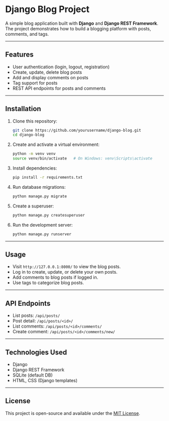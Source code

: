 # Django Blog Project

A simple blog application built with **Django** and **Django REST Framework**.  
The project demonstrates how to build a blogging platform with posts, comments, and tags.

---

## Features
- User authentication (login, logout, registration)
- Create, update, delete blog posts
- Add and display comments on posts
- Tag support for posts
- REST API endpoints for posts and comments

---

## Installation

1. Clone this repository:
   ```bash
   git clone https://github.com/yourusername/django-blog.git
   cd django-blog
   ```

2. Create and activate a virtual environment:
   ```bash
   python -m venv venv
   source venv/bin/activate   # On Windows: venv\Scripts\activate
   ```

3. Install dependencies:
   ```bash
   pip install -r requirements.txt
   ```

4. Run database migrations:
   ```bash
   python manage.py migrate
   ```

5. Create a superuser:
   ```bash
   python manage.py createsuperuser
   ```

6. Run the development server:
   ```bash
   python manage.py runserver
   ```

---

## Usage

- Visit `http://127.0.0.1:8000/` to view the blog posts.
- Log in to create, update, or delete your own posts.
- Add comments to blog posts if logged in.
- Use tags to categorize blog posts.

---

## API Endpoints

- List posts: `/api/posts/`
- Post detail: `/api/posts/<id>/`
- List comments: `/api/posts/<id>/comments/`
- Create comment: `/api/posts/<id>/comments/new/`

---

## Technologies Used
- Django
- Django REST Framework
- SQLite (default DB)
- HTML, CSS (Django templates)

---

## License
This project is open-source and available under the [MIT License](LICENSE).
